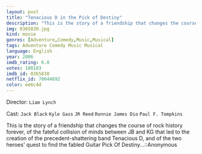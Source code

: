 ```yaml
---
layout: post
title: "Tenacious D in the Pick of Destiny"
description: "This is the story of a friendship that changes the course of rock history forever, of the fateful collision of minds between JB and KG that led to the creation of the precedent-shattering band Tenacious D, and of the two heroes' quest to find the fabled Guitar Pick Of Destiny....."
img: 0365830.jpg
kind: movie
genres: [Adventure,Comedy,Music,Musical]
tags: Adventure Comedy Music Musical 
language: English
year: 2006
imdb_rating: 6.8
votes: 100183
imdb_id: 0365830
netflix_id: 70044692
color: ee6c4d
---
```

Director: `Liam Lynch`  

Cast: `Jack Black` `Kyle Gass` `JR Reed` `Ronnie James Dio` `Paul F. Tompkins` 

This is the story of a friendship that changes the course of rock history forever, of the fateful collision of minds between JB and KG that led to the creation of the precedent-shattering band Tenacious D, and of the two heroes' quest to find the fabled Guitar Pick Of Destiny...::Anonymous